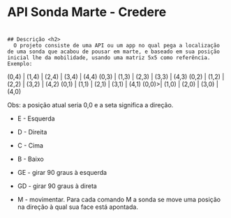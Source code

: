 # API Sonda Marte - Credere <h1>
    ## Descrição <h2>
      O projeto consiste de uma API ou um app no qual pega a localização de uma sonda que acabou de pousar em marte, e baseado em sua posição inicial lhe da mobilidade, usando uma matriz 5x5 como referência.
    Exemplo:
  (0,4) | (1,4) | (2,4) | (3,4) | (4,4)
  (0,3) | (1,3) | (2,3) | (3,3) | (4,3)
  (0,2) | (1,2) | (2,2) | (3,2) | (4,2)
  (0,1) | (1,1) | (2,1) | (3,1) | (4,1)
  (0,0)>| (1,0) | (2,0) | (3,0) | (4,0)
  
  Obs: a posição atual seria 0,0 e a seta significa a direção.
  
  * E - Esquerda
  * D - Direita
  * C - Cima
  * B - Baixo
  
  * GE - girar 90 graus à esquerda
  * GD - girar 90 graus à direta
  * M - movimentar. Para cada comando M a sonda se move uma posição na direção à qual sua face está apontada.
  
  
  

